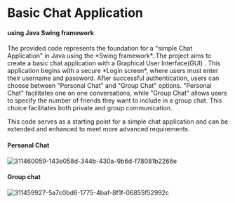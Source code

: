 <h1>Basic Chat Application</h1>
<h4>using Java Swing framework</h4>
<p>
  The provided code represents the foundation for a "simple Chat Application" 
in Java using the *Swing framework*. The project aims to create a basic chat application with a Graphical User Interface(GUI) .
This application begins with a secure *Login screen*, where users must enter their username and password. After successful authentication, users can choose between 
"Personal Chat" and "Group Chat" options. 
"Personal Chat" facilitates one on one conversations, while 
"Group Chat" allows users to specify the number of friends they want to include in a group chat. This choice facilitates both private and group communication.
	
This code serves as a starting point for a simple chat application and can be extended and enhanced to meet more advanced requirements.

</p>
<h4>Personal Chat</h4>

![311460059-143e058d-344b-430a-9b6d-f78081b2266e](https://github.com/user-attachments/assets/aeda6dff-7693-4929-b9a1-30a200616fd2)

<h4>Group chat</h4>

![311459927-5a7c0bd6-1775-4baf-8f1f-06855f52992c](https://github.com/user-attachments/assets/5df75610-9cf4-4cdc-9523-4fecc6fa815a)

